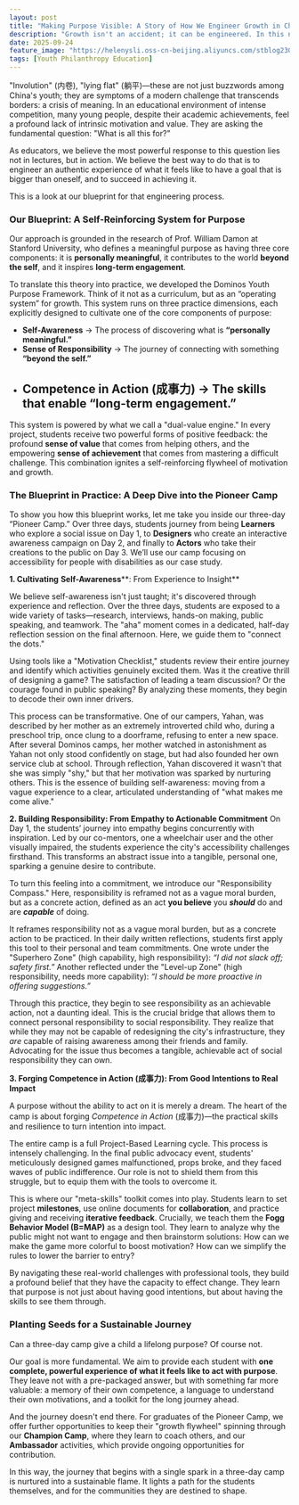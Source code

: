 ```yaml
---
layout: post
title: "Making Purpose Visible: A Story of How We Engineer Growth in China"
description: "Growth isn't an accident; it can be engineered. In this note, I share our Purpose Framework and how we use it in a 3-day camp to make a student's journey visible."
date: 2025-09-24
feature_image: "https://helenysli.oss-cn-beijing.aliyuncs.com/stblog2307TongHanChun.jpg"
tags: [Youth Philanthropy Education]
---
```


"Involution" (内卷), "lying flat" (躺平)—these are not just buzzwords among China's youth; they are symptoms of a modern challenge that transcends borders: a crisis of meaning. In an educational environment of intense competition, many young people, despite their academic achievements, feel a profound lack of intrinsic motivation and value. They are asking the fundamental question: "What is all this for?"

<!--more-->

As educators, we believe the most powerful response to this question lies not in lectures, but in action. We believe the best way to do that is to engineer an authentic experience of what it feels like to have a goal that is bigger than oneself, and to succeed in achieving it.

This is a look at our blueprint for that engineering process.

### **Our Blueprint: A Self-Reinforcing System for Purpose**

Our approach is grounded in the research of Prof. William Damon at Stanford University, who defines a meaningful purpose as having three core components: it is **personally meaningful**, it contributes to the world **beyond the self**, and it inspires **long-term engagement**.

To translate this theory into practice, we developed the Dominos Youth Purpose Framework. Think of it not as a curriculum, but as an “operating system” for growth. This system runs on three practice dimensions, each explicitly designed to cultivate one of the core components of purpose:

- **Self-Awareness** → The process of discovering what is **“personally meaningful.”**
- **Sense of Responsibility** → The journey of connecting with something **“beyond the self.”**
- **Competence in Action (成事力)** → The skills that enable **“long-term engagement.”**
  - 

This system is powered by what we call a "dual-value engine." In every project, students receive two powerful forms of positive feedback: the profound **sense of value** that comes from helping others, and the empowering **sense of achievement** that comes from mastering a difficult challenge. This combination ignites a self-reinforcing flywheel of motivation and growth.

### **The Blueprint in Practice: A Deep Dive into the Pioneer Camp**

To show you how this blueprint works, let me take you inside our three-day “Pioneer Camp.” Over three days, students journey from being **Learners** who explore a social issue on Day 1, to **Designers** who create an interactive awareness campaign on Day 2, and finally to **Actors** who take their creations to the public on Day 3. We’ll use our camp focusing on accessibility for people with disabilities as our case study.

**1. Cultivating** **Self-Awareness****: From Experience to Insight**

We believe self-awareness isn't just taught; it's discovered through experience and reflection. Over the three days, students are exposed to a wide variety of tasks—research, interviews, hands-on making, public speaking, and teamwork. The "aha" moment comes in a dedicated, half-day reflection session on the final afternoon. Here, we guide them to "connect the dots."

Using tools like a "Motivation Checklist," students review their entire journey and identify which activities genuinely excited them. Was it the creative thrill of designing a game? The satisfaction of leading a team discussion? Or the courage found in public speaking? By analyzing these moments, they begin to decode their own inner drivers.

This process can be transformative. One of our campers, Yahan, was described by her mother as an extremely introverted child who, during a preschool trip, once clung to a doorframe, refusing to enter a new space. After several Dominos camps, her mother watched in astonishment as Yahan not only stood confidently on stage, but had also founded her own service club at school. Through reflection, Yahan discovered it wasn't that she was simply "shy," but that her motivation was sparked by nurturing others. This is the essence of building self-awareness: moving from a vague experience to a clear, articulated understanding of "what makes me come alive."

**2. Building Responsibility: From Empathy to Actionable Commitment**   On Day 1, the students’ journey into empathy begins concurrently with inspiration. Led by our co-mentors, one a wheelchair user and the other visually impaired, the students experience the city's accessibility challenges firsthand. This transforms an abstract issue into a tangible, personal one, sparking a genuine desire to contribute.  

To turn this feeling into a commitment, we introduce our "Responsibility Compass." Here, responsibility is reframed not as a vague moral burden, but as a concrete action, defined as an act **you believe** you ***should*** do and are ***capable*** of doing.



It reframes responsibility not as a vague moral burden, but as a concrete action to be practiced. In their daily written reflections, students first apply this tool to their personal and team commitments. One wrote under the "Superhero Zone" (high capability, high responsibility): *“I did not slack off; safety first.”* Another reflected under the "Level-up Zone" (high responsibility, needs more capability): *“I should be more proactive in offering suggestions.”*  

Through this practice, they begin to see responsibility as an achievable action, not a daunting ideal. This is the crucial bridge that allows them to connect personal responsibility to social responsibility. They realize that while they may not be capable of redesigning the city's infrastructure, they *are* capable of raising awareness among their friends and family. Advocating for the issue thus becomes a tangible, achievable act of social responsibility they can own.

**3. Forging Competence in Action (成事力): From Good Intentions to Real Impact**

A purpose without the ability to act on it is merely a dream. The heart of the camp is about forging *Competence in Action* (成事力)—the practical skills and resilience to turn intention into impact.

The entire camp is a full Project-Based Learning cycle. This process is intensely challenging. In the final public advocacy event, students' meticulously designed games malfunctioned, props broke, and they faced waves of public indifference. Our role is not to shield them from this struggle, but to equip them with the tools to overcome it.

This is where our "meta-skills" toolkit comes into play. Students learn to set project **milestones**, use online documents for **collaboration**, and practice giving and receiving **iterative feedback**. Crucially, we teach them the **Fogg Behavior Model (B=MAP)** as a design tool. They learn to analyze why the public might not want to engage and then brainstorm solutions: How can we make the game more colorful to boost motivation? How can we simplify the rules to lower the barrier to entry?

By navigating these real-world challenges with professional tools, they build a profound belief that they have the capacity to effect change. They learn that purpose is not just about having good intentions, but about having the skills to see them through.

### **Planting Seeds for a Sustainable Journey**

Can a three-day camp give a child a lifelong purpose? Of course not.

Our goal is more fundamental. We aim to provide each student with **one complete, powerful experience of what it feels like to act with purpose**. They leave not with a pre-packaged answer, but with something far more valuable: a memory of their own competence, a language to understand their own motivations, and a toolkit for the long journey ahead.

And the journey doesn't end there. For graduates of the Pioneer Camp, we offer further opportunities to keep their "growth flywheel" spinning through our **Champion Camp**, where they learn to coach others, and our **Ambassador** activities, which provide ongoing opportunities for contribution.

In this way, the journey that begins with a single spark in a three-day camp is nurtured into a sustainable flame. It lights a path for the students themselves, and for the communities they are destined to shape.
